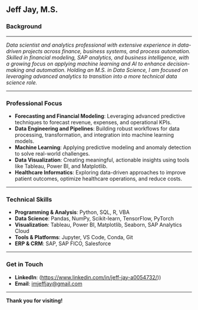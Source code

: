 ## Jeff Jay, M.S.



### Background
---
*Data scientist and analytics professional with extensive experience in data-driven projects across finance, business systems, and process automation. Skilled in financial modeling, SAP analytics, and business intelligence, with a growing focus on applying machine learning and AI to enhance decision-making and automation. Holding an M.S. in Data Science, I am focused on leveraging advanced analytics to transition into a more technical data science role.*

---
### **Professional Focus**
- **Forecasting and Financial Modeling**: Leveraging advanced predictive techniques to forecast revenue, expenses, and operational KPIs.
- **Data Engineering and Pipelines**: Building robust workflows for data processing, transformation, and integration into machine learning models.  
- **Machine Learning**: Applying predictive modeling and anomaly detection to solve real-world challenges.  
- **Data Visualization**: Creating meaningful, actionable insights using tools like Tableau, Power BI, and Matplotlib.
- **Healthcare Informatics**: Exploring data-driven approaches to improve patient outcomes, optimize healthcare operations, and reduce costs.

---

### **Technical Skills**
- **Programming & Analysis**: Python, SQL, R, VBA  
- **Data Science**: Pandas, NumPy, Scikit-learn, TensorFlow, PyTorch  
- **Visualization**: Tableau, Power BI, Matplotlib, Seaborn, SAP Analytics Cloud   
- **Tools & Platforms**: Jupyter, VS Code, Conda, Git
- **ERP & CRM**: SAP, SAP FICO, Salesforce

---

### **Get in Touch**
- **LinkedIn**: (https://www.linkedin.com/in/jeff-jay-a0054732/))  
- **Email**: imjeffjay@gmail.com  

---

**Thank you for visiting!**

